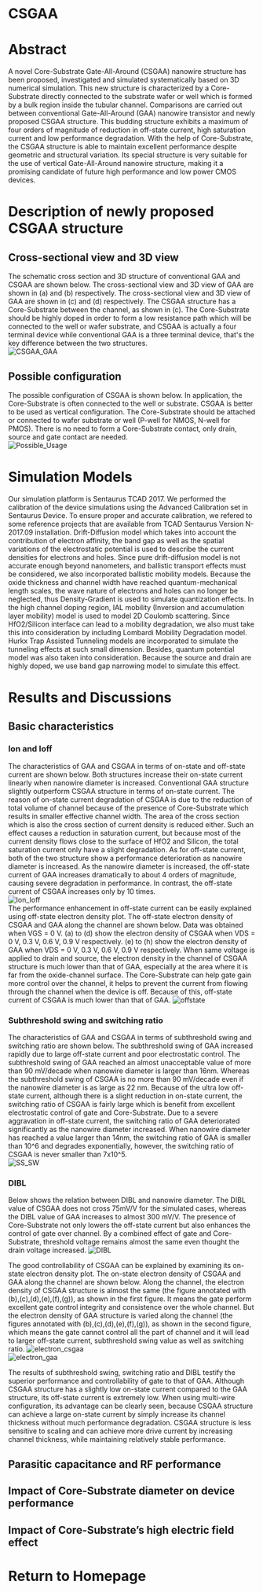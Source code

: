 # CSGAA

# Abstract
A novel Core-Substrate Gate-All-Around (CSGAA) nanowire structure has been proposed, investigated and simulated systematically based on 3D numerical simulation. This new structure is characterized by a Core-Substrate directly connected to the substrate wafer or well which is formed by a bulk region inside the tubular channel. Comparisons are carried out between conventional Gate-All-Around (GAA) nanowire transistor and newly proposed CSGAA structure. This budding structure exhibits a maximum of four orders of magnitude of reduction in off-state current, high saturation current and low performance degradation. With the help of Core-Substrate, the CSGAA structure is able to maintain excellent performance despite geometric and structural variation. Its special structure is very suitable for the use of vertical Gate-All-Around nanowire structure, making it a promising candidate of future high performance and low power CMOS devices.

# Description of newly proposed CSGAA structure   
## Cross-sectional view and 3D view   
The schematic cross section and 3D structure of conventional GAA and CSGAA are shown below. The cross-sectional view and 3D view of GAA are shown in (a) and (b) respectively. The cross-sectional view and 3D view of GAA are shown in (c) and (d) respectively. The CSGAA structure has a Core-Substrate between the channel, as shown in (c). The Core-Substrate should be highly doped in order to form a low resistance path which will be connected to the well or wafer substrate, and CSGAA is actually a four terminal device while conventional GAA is a three terminal device, that's the key difference between the two structures.   
![CSGAA_GAA](img/GAA_CSGAA.jpg)   

## Possible configuration   
The possible configuration of CSGAA is shown below. In application, the Core-Substrate is often connected to the well or substrate. CSGAA is better to be used as vertical configuration. The Core-Substrate should be attached or connected to wafer substrate or well (P-well for NMOS, N-well for PMOS). There is no need to form a Core-Substrate contact, only drain, source and gate contact are needed.   
![Possible_Usage](img/Possible_Usage.jpg)  

# Simulation Models
Our simulation platform is Sentaurus TCAD 2017. We performed the calibration of the device simulations using the Advanced Calibration set in Sentaurus Device. To ensure proper and accurate calibration, we refered to some reference projects that are available from TCAD Sentaurus Version N-2017.09 installation. Drift-Diffusion model which takes into account the contribution of electron affinity, the band gap as well as the spatial variations of the electrostatic potential is used to describe the current densities for electrons and holes. Since pure drift-diffusion model is not accurate enough beyond nanometers, and ballistic transport effects must be considered, we also incorporated ballistic mobility models. Because the oxide thickness and channel width have reached quantum-mechanical length scales, the wave nature of electrons and holes can no longer be neglected, thus Density-Gradient is used to simulate quantization effects. In the high channel doping region, IAL mobility (Inversion and accumulation layer mobility) model is used to model 2D Coulomb scattering. Since HfO2/Silicon interface can lead to a mobility degradation, we also must take this into consideration by including Lombardi Mobility Degradation model. Hurkx Trap Assisted Tunneling models are incorporated to simulate the tunneling effects at such small dimension. Besides, quantum potential model was also taken into consideration. Because the source and drain are highly doped, we use band gap narrowing model to simulate this effect.

# Results and Discussions
## Basic characteristics
### Ion and Ioff  
The characteristics of GAA and CSGAA in terms of on-state and off-state current are shown below. Both structures increase their on-state current linearly when nanowire diameter is increased. Conventional GAA structure slightly outperform CSGAA structure in terms of on-state current. The reason of on-state current degradation of CSGAA is due to the reduction of total volume of channel because of the presence of Core-Substrate which results in smaller effective channel width. The area of the cross section which is also the cross section of current density is reduced either. Such an effect causes a reduction in saturation current, but because most of the current density flows close to the surface of HfO2 and Silicon, the total saturation current only have a slight degradation. As for off-state current, both of the two structure show a performance deterioration as nanowire diameter is increased. As the nanowire diameter is increased, the off-state current of GAA increases dramatically to about 4 orders of magnitude, causing severe degradation in performance. In contrast, the off-state current of CSGAA increases only by 10 times.   
![Ion_Ioff](img/Ion_Ioff.jpg)  
The performance  enhancement in off-state current can be easily explained using off-state electron density plot. The off-state electron density of CSGAA and GAA along the channel are shown below. Data was obtained when VGS = 0 V. (a) to (d) show the electron density of CSGAA when VDS = 0 V, 0.3 V, 0.6 V, 0.9 V respectively. (e) to (h) show the electron density of GAA when VDS = 0 V, 0.3 V, 0.6 V, 0.9 V respectively. When same voltage is applied to drain and source, the electron density in the channel of CSGAA structure is much lower than that of GAA, especially at the area where it is far from the oxide-channel surface. The Core-Substrate can help gate gain more control over the channel, it helps to prevent the current from flowing through the channel when the device is off.  Because of this, off-state current of CSGAA is much lower than that of GAA. 
![offstate](img/offstate.jpg)  
### Subthreshold swing and switching ratio   
The characteristics of GAA and CSGAA in terms of subthreshold swing and switching ratio are shown below. The subthreshold swing of GAA increased rapidly due to large off-state current and poor electrostatic control. The subthreshold swing of GAA reached an almost unacceptable value of more than 90 mV/decade when nanowire diameter is larger than 16nm. Whereas the subthreshold swing of CSGAA is no more than 90 mV/decade even if the nanowire diameter is as large as 22 nm. Because of the ultra low off-state current, although there is a slight reduction in on-state current, the switching ratio of CSGAA is fairly large which is benefit from excellent electrostatic control of gate and Core-Substrate. Due to a severe aggravation in off-state current, the switching ratio of GAA deteriorated significantly as the nanowire diameter increased. When nanowire diameter has reached a value larger than 14nm, the switching ratio of GAA is smaller than 10^6 and degrades exponentially, however, the switching ratio of CSGAA is never smaller than 7x10^5.   
![SS_SW](img/SS_SW.jpg)  
### DIBL
Below shows the relation between DIBL and nanowire diameter. The DIBL value of CSGAA does not cross 75mV/V for the simulated cases, whereas the DIBL value of GAA increases to almost 300 mV/V. The presence of Core-Substrate not only lowers the off-state current but also enhances the control of gate over channel. By a combined effect of gate and Core-Substrate, threshold voltage remains almost the same even thought the drain voltage increased.
![DIBL](img/DIBL.jpg)  

The good controllability of CSGAA can be explained by examining its on-state electron density plot. The on-state electron density of CSGAA and GAA along the channel are shown below. Along the channel, the electron density of CSGAA structure is almost the same (the figure annotated with (b),(c),(d),(e),(f),(g)), as shown in the first figure. It means the gate perform excellent gate control integrity and consistence over the whole channel. But the electron density of GAA structure is varied along the channel (the figures annotated with (b),(c),(d),(e),(f),(g)), as shown in the second figure, which means the gate cannot control all the part of channel and it will lead to larger off-state current, subthreshold swing value as well as switching ratio.
![electron_csgaa](img/electron_csgaa.jpg)  
![electron_gaa](img/electron_gaa.jpg)  

The results of subthreshold swing, switching ratio and DIBL testify the superior performance and controllability of gate to that of GAA. Although CSGAA structure has a slightly low on-state current compared to the GAA structure, its off-state current is extremely low. When using multi-wire configuration, its advantage can be clearly seen, because CSGAA structure can achieve a large on-state current by simply increase its channel thickness without much performance degradation. CSGAA structure is less sensitive to scaling and can achieve more drive current by increasing channel thickness, while maintaining relatively stable performance.

## Parasitic capacitance and RF performance

## Impact of Core-Substrate diameter on device performance

## Impact of Core-Substrate’s high electric field effect

# Return to Homepage
